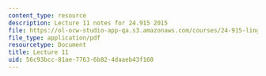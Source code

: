 ```yaml
---
content_type: resource
description: Lecture 11 notes for 24.915 2015
file: https://ol-ocw-studio-app-qa.s3.amazonaws.com/courses/24-915-linguistic-phonetics-fall-2015/56c93bcc81ae77636b824daaeb43f160_MIT24_915F15_lec11.pdf
file_type: application/pdf
resourcetype: Document
title: Lecture 11
uid: 56c93bcc-81ae-7763-6b82-4daaeb43f160
---
```

